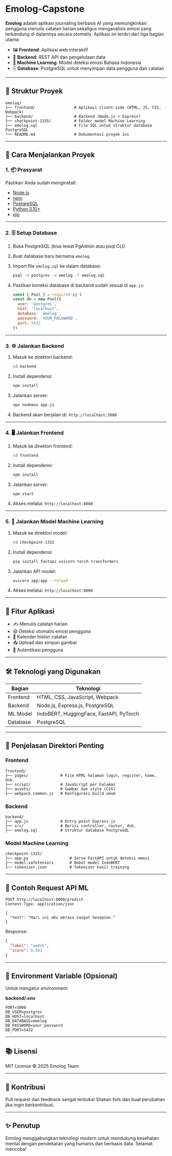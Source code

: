 # Emolog-Capstone 

**Emolog** adalah aplikasi journaling berbasis AI yang memungkinkan pengguna menulis catatan harian sekaligus menganalisis emosi yang terkandung di dalamnya secara otomatis. Aplikasi ini terdiri dari tiga bagian utama:

- 🖼️ **Frontend**: Aplikasi web interaktif
- 🔧 **Backend**: REST API dan pengelolaan data
- 🤖 **Machine Learning**: Model deteksi emosi Bahasa Indonesia
- 🗄️ **Database**: PostgreSQL untuk menyimpan data pengguna dan catatan

---

## 📁 Struktur Proyek

```
emolog/
├── frontend/                 # Aplikasi client-side (HTML, JS, CSS, Webpack)
├── backend/                  # Backend (Node.js + Express)
├── checkpoint-1315/          # Folder model Machine Learning
├── emolog.sql                # File SQL untuk struktur database PostgreSQL
└── README.md                 # Dokumentasi proyek ini
```

---

## 🚀 Cara Menjalankan Proyek

### 1. 📦 Prasyarat

Pastikan Anda sudah menginstall:

- [Node.js](https://nodejs.org/)
- [npm](https://www.npmjs.com/)
- [PostgreSQL](https://www.postgresql.org/)
- [Python 3.10+](https://www.python.org/)
- [pip](https://pip.pypa.io/en/stable/)

---

### 2. 🗄️ Setup Database

1. Buka PostgreSQL (bisa lewat PgAdmin atau psql CLI).
2. Buat database baru bernama `emolog`.
3. Import file `emolog.sql` ke dalam database:

   ```bash
   psql -U postgres -d emolog -f emolog.sql
   ```

4. Pastikan koneksi database di backend sudah sesuai di `app.js`:
   ```js
   const { Pool } = require('pg')
   const db = new Pool({
     user: 'postgres',
     host: 'localhost',
     database: 'emolog',
     password: 'YOUR_PASSWORD',
     port: 5432
   })
   ```

---

### 3. ⚙️ Jalankan Backend

1. Masuk ke direktori backend:
   ```bash
   cd backend
   ```

2. Install dependensi:
   ```bash
   npm install
   ```

3. Jalankan server:
   ```bash
   npx nodemon app.js
   ```

4. Backend akan berjalan di: `http://localhost:3000`

---

### 4. 🖥️ Jalankan Frontend

1. Masuk ke direktori frontend:
   ```bash
   cd frontend
   ```

2. Install dependensi:
   ```bash
   npm install
   ```

3. Jalankan server:
   ```bash
   npm start
   ```

4. Akses melalui: `http://localhost:8080`

---

### 5. 🤖 Jalankan Model Machine Learning

1. Masuk ke direktori model:
   ```bash
   cd checkpoint-1315
   ```

2. Install dependensi:
   ```bash
   pip install fastapi uvicorn torch transformers
   ```

3. Jalankan API model:
   ```bash
   uvicorn app:app --reload
   ```

4. Akses melalui: `http://localhost:8000`

---

## 🌟 Fitur Aplikasi

- ✍️ Menulis catatan harian
- 😄 Deteksi otomatis emosi pengguna
- 📅 Kalender histori catatan
- 📤 Upload dan simpan gambar
- 🔐 Autentikasi pengguna

---

## 🛠️ Teknologi yang Digunakan

| Bagian     | Teknologi                             |
|------------|----------------------------------------|
| Frontend   | HTML, CSS, JavaScript, Webpack        |
| Backend    | Node.js, Express.js, PostgreSQL       |
| ML Model   | IndoBERT, HuggingFace, FastAPI, PyTorch |
| Database   | PostgreSQL                            |

---

## 📁 Penjelasan Direktori Penting

### Frontend

```
frontend/
├── pages/              # File HTML halaman login, register, home, dsb.
├── script/             # JavaScript per halaman
├── assets/             # Gambar dan style (CSS)
├── webpack.common.js   # Konfigurasi build umum
```

### Backend

```
backend/
├── app.js              # Entry point Express.js
├── src/                # Berisi controller, router, dsb.
├── emolog.sql          # Struktur database PostgreSQL
```

### Model Machine Learning

```
checkpoint-1315/
├── app.py                  # Serve FastAPI untuk deteksi emosi
├── model.safetensors       # Bobot model IndoBERT
├── tokenizer.json          # Tokenizer hasil training
```

---

## 🧪 Contoh Request API ML

```http
POST http://localhost:8000/predict
Content-Type: application/json

{
  "text": "Hari ini aku merasa sangat kesepian."
}
```

Response:
```json
{
  "label": "sedih",
  "score": 0.943
}
```

---

## 🔐 Environment Variable (Opsional)

Untuk mengatur environment:

**backend/.env**
```
PORT=3000
DB_USER=postgres
DB_HOST=localhost
DB_DATABASE=emolog
DB_PASSWORD=your_password
DB_PORT=5432
```

---

## 📚 Lisensi

MIT License © 2025 Emolog Team

---

## 🤝 Kontribusi

Pull request dan feedback sangat terbuka! Silakan fork dan buat perubahan jika ingin berkontribusi.

---

## ✨ Penutup

Emolog menggabungkan teknologi modern untuk mendukung kesehatan mental dengan pendekatan yang humanis dan berbasis data. Selamat mencoba!